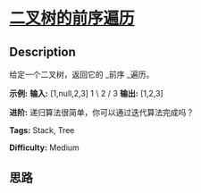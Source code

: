 # [二叉树的前序遍历][title]

## Description

给定一个二叉树，返回它的  _前序  _遍历。

  **示例:**            **输入:** [1,null,2,3]         1        \         2        /       3         **输出:** [1,2,3]    

**进阶:**  递归算法很简单，你可以通过迭代算法完成吗？


**Tags:** Stack, Tree

**Difficulty:** Medium

## 思路

[title]: https://leetcode-cn.com/problems/binary-tree-preorder-traversal
